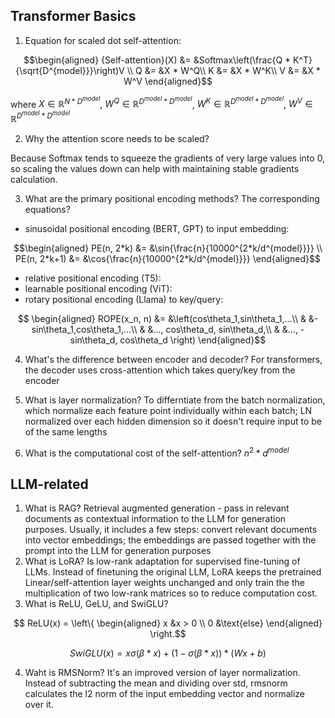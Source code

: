 ## Transformer Basics

1. Equation for scaled dot self-attention:

```math
\begin{aligned}
{Self-attention}(X) &= &Softmax\left(\frac{Q * K^T}{\sqrt{D^{model}}}\right)V \\
Q &= &X * W^Q\\
K &= &X * W^K\\
V &= &X * W^V
\end{aligned}
```

where $X\in \mathbb{R}^{N*D^{model}}$, $W^Q\in \mathbb{R}^{D^{model}*D^{model}}$, $W^K\in \mathbb{R}^{D^{model}*D^{model}}$, $W^V\in \mathbb{R}^{D^{model}*D^{model}}$

2. Why the attention score needs to be scaled?

Because Softmax tends to squeeze the gradients of very large values into 0, so scaling the values down can help with maintaining stable gradients calculation.

3. What are the primary positional encoding methods? The corresponding equations?
* sinusoidal positional encoding (BERT, GPT) to input embedding:

```math
\begin{aligned}
PE(n, 2*k) &= &\sin{\frac{n}{10000^{2*k/d^{model}}}} \\
PE(n, 2*k+1) &= &\cos{\frac{n}{10000^{2*k/d^{model}}}}
\end{aligned}
```
  
* relative positional encoding (T5):
* learnable positional encoding (ViT):
* rotary positional encoding (Llama) to key/query:

 ```math
  \begin{aligned}
  ROPE(x_n, n) &= &\left(cos\theta_1,sin\theta_1,...\\
  & &-sin\theta_1,cos\theta_1,...\\
  & &..., cos\theta_d, sin\theta_d,\\
  & &..., -sin\theta_d, cos\theta_d \right)
  \end{aligned}
  ```

  4. What's the difference between encoder and decoder?
 For transformers, the decoder uses cross-attention which takes query/key from the encoder

  5. What is layer normalization?
     To differntiate from the batch normalization, which normalize each feature point individually within each batch; LN normalized over each hidden dimension so it doesn't require input to be of the same lengths

4. What is the computational cost of the self-attention? $n^2*d^{model}$

## LLM-related

1. What is RAG? Retrieval augmented generation - pass in relevant documents as contextual information to the LLM for generation purposes. Usually, it includes a few steps: convert relevant documents into vector embeddings; the embeddings are passed together with the prompt into the LLM for generation purposes
2. What is LoRA? Is low-rank adaptation for supervised fine-tuning of LLMs. Instead of finetuning the original LLM, LoRA keeps the pretrained Linear/self-attention layer weights unchanged and only train the the multiplication of two low-rank matrices so to reduce computation cost.
3. What is ReLU, GeLU, and SwiGLU?

```math

ReLU(x) = \left\{
\begin{aligned}
x &x > 0 \\
0 &\text{else}
\end{aligned} \right.
```

```math
SwiGLU(x) = x \sigma (\beta*x) + (1 - \sigma(\beta*x)) * (Wx + b)
```

4. Waht is RMSNorm? It's an improved version of layer normalization. Instead of subtracting the mean and dividing over std, rmsnorm calculates the l2 norm of the input embedding vector and normalize over it.
